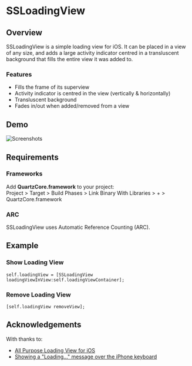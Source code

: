 # SSLoadingView

## Overview

SSLoadingView is a simple loading view for iOS. It can be placed in a view of any size, and adds a large activity indicator centred in a transluscent background that fills the entire view it was added to.

### Features

 - Fills the frame of its superview 
 - Activity indicator is centred in the view (vertically & horizontally)
 - Transluscent background
 - Fades in/out when added/removed from a view

## Demo

 ![Screenshots](https://raw.github.com/stephsharp/SSLoadingView/master/ssloadingview_screenshots.png)

## Requirements

### Frameworks
Add **QuartzCore.framework** to your project:  
Project > Target > Build Phases > Link Binary With Libraries > + > QuartzCore.framework

### ARC
SSLoadingView uses Automatic Reference Counting (ARC).

## Example

### Show Loading View

```objc
self.loadingView = [SSLoadingView loadingViewInView:self.loadingViewContainer];
```

### Remove Loading View

```objc
[self.loadingView removeView];
```

## Acknowledgements

With thanks to:

 - [All Purpose Loading View for iOS](http://www.sitepoint.com/all-purpose-loading-view-for-ios/)
 - [Showing a "Loading..." message over the iPhone keyboard](http://www.cocoawithlove.com/2009/04/showing-message-over-iphone-keyboard.html)
